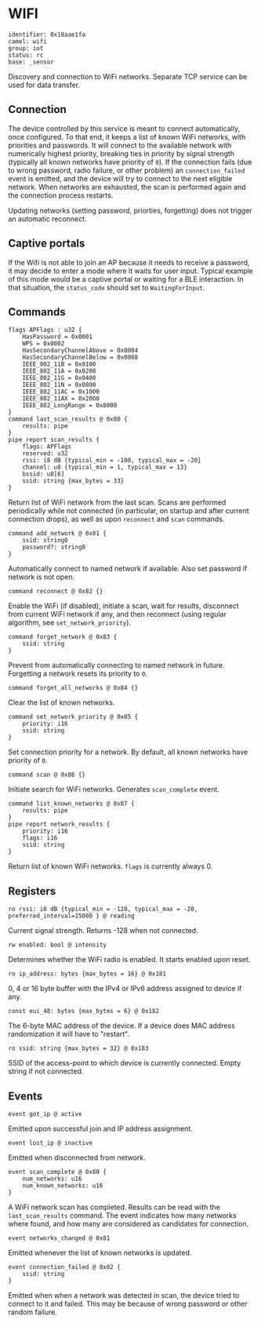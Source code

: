 # WIFI

    identifier: 0x18aae1fa
    camel: wifi
    group: iot
    status: rc
    base: _sensor

Discovery and connection to WiFi networks. Separate TCP service can be used for data transfer.

## Connection

The device controlled by this service is meant to connect automatically, once configured.
To that end, it keeps a list of known WiFi networks, with priorities and passwords.
It will connect to the available network with numerically highest priority,
breaking ties in priority by signal strength (typically all known networks have priority of `0`).
If the connection fails (due to wrong password, radio failure, or other problem)
an `connection_failed` event is emitted, and the device will try to connect to the next eligible network.
When networks are exhausted, the scan is performed again and the connection process restarts.

Updating networks (setting password, priorties, forgetting) does not trigger an automatic reconnect.

## Captive portals

If the Wifi is not able to join an AP because it needs to receive a password, it may decide to enter a mode
where it waits for user input. Typical example of this mode would be a captive portal or waiting for a BLE interaction.
In that situation, the `status_code` should set to `WaitingForInput`.

## Commands

    flags APFlags : u32 {
        HasPassword = 0x0001
        WPS = 0x0002
        HasSecondaryChannelAbove = 0x0004
        HasSecondaryChannelBelow = 0x0008
        IEEE_802_11B = 0x0100
        IEEE_802_11A = 0x0200
        IEEE_802_11G = 0x0400
        IEEE_802_11N = 0x0800
        IEEE_802_11AC = 0x1000
        IEEE_802_11AX = 0x2000
        IEEE_802_LongRange = 0x8000
    }
    command last_scan_results @ 0x80 {
        results: pipe
    }
    pipe report scan_results {
        flags: APFlags
        reserved: u32
        rssi: i8 dB {typical_min = -100, typical_max = -20}
        channel: u8 {typical_min = 1, typical_max = 13}
        bssid: u8[6]
        ssid: string {max_bytes = 33}
    }

Return list of WiFi network from the last scan.
Scans are performed periodically while not connected (in particular, on startup and after current connection drops),
as well as upon `reconnect` and `scan` commands.

    command add_network @ 0x81 {
        ssid: string0
        password?: string0
    }

Automatically connect to named network if available. Also set password if network is not open.

    command reconnect @ 0x82 {}

Enable the WiFi (if disabled), initiate a scan, wait for results, disconnect from current WiFi network if any,
and then reconnect (using regular algorithm, see `set_network_priority`).

    command forget_network @ 0x83 {
        ssid: string
    }

Prevent from automatically connecting to named network in future.
Forgetting a network resets its priority to `0`.

    command forget_all_networks @ 0x84 {}

Clear the list of known networks.

    command set_network_priority @ 0x85 {
        priority: i16
        ssid: string
    }

Set connection priority for a network.
By default, all known networks have priority of `0`.

    command scan @ 0x86 {}

Initiate search for WiFi networks. Generates `scan_complete` event.

    command list_known_networks @ 0x87 {
        results: pipe
    }
    pipe report network_results {
        priority: i16
        flags: i16
        ssid: string
    }

Return list of known WiFi networks.
`flags` is currently always 0.

## Registers

    ro rssi: i8 dB {typical_min = -128, typical_max = -20, preferred_interval=15000 } @ reading

Current signal strength. Returns -128 when not connected.

    rw enabled: bool @ intensity

Determines whether the WiFi radio is enabled. It starts enabled upon reset.

    ro ip_address: bytes {max_bytes = 16} @ 0x181

0, 4 or 16 byte buffer with the IPv4 or IPv6 address assigned to device if any.

    const eui_48: bytes {max_bytes = 6} @ 0x182

The 6-byte MAC address of the device. If a device does MAC address randomization it will have to "restart".

    ro ssid: string {max_bytes = 32} @ 0x183

SSID of the access-point to which device is currently connected.
Empty string if not connected.

## Events

    event got_ip @ active

Emitted upon successful join and IP address assignment.

    event lost_ip @ inactive

Emitted when disconnected from network.

    event scan_complete @ 0x80 {
        num_networks: u16
        num_known_networks: u16
    }

A WiFi network scan has completed. Results can be read with the `last_scan_results` command.
The event indicates how many networks where found, and how many are considered
as candidates for connection.

    event networks_changed @ 0x81

Emitted whenever the list of known networks is updated.

    event connection_failed @ 0x82 {
        ssid: string
    }

Emitted when when a network was detected in scan, the device tried to connect to it
and failed.
This may be because of wrong password or other random failure.

